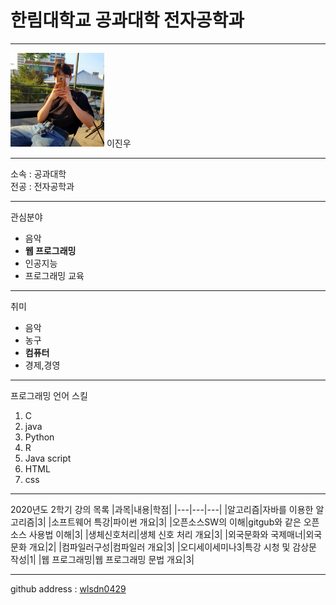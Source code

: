 # 한림대학교 공과대학 전자공학과
---
<img src = 프로필.jpg height = 150 width = 150>
이진우

---

소속 : 공과대학   
전공 : 전자공학과   

----------------

관심분야   
* 음악
* **웹 프로그래밍**
* 인공지능
* 프로그래밍 교육

----------------

취미   
* 음악
* 농구
* **컴퓨터**
* 경제,경영

----------------

프로그래밍 언어 스킬
1. C
2. java
3. Python
4. R
5. Java script
6. HTML
7. css

----------------

2020년도 2학기 강의 목록
|과목|내용|학점|
|---|---|---|
|알고리즘|자바를 이용한 알고리즘|3|
|소프트웨어 특강|파이썬 개요|3|
|오픈소스SW의 이해|gitgub와 같은 오픈소스 사용법 이해|3|
|생체신호처리|생체 신호 처리 개요|3|
|외국문화와 국제매너|외국 문화 개요|2|
|컴파일러구성|컴파일러 개요|3|
|오디세이세미나3|특강 시청 및 감상문 작성|1|
|웹 프로그래밍|웹 프로그래밍 문법 개요|3|

----------------

github address : [wlsdn0429][github]

[github]:http://github.com/wlsdn0429
